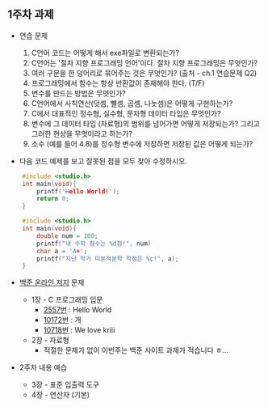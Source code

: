 ## 1주차 과제


- 연습 문제
    1. C언어 코드는 어떻게 해서 exe파일로 변환되는가?
    2. C언어는 '절차 지향 프로그래밍 언어'이다. 절차 지향 프로그래밍은 무엇인가?
    3. 여러 구문을 한 덩어리로 묶어주는 것은 무엇인가? (출처 - ch.1 연습문제 Q2)
    4. 프로그래밍에서 함수는 항상 반환값이 존재해야 한다. (T/F)
    5. 변수를 만드는 방법은 무엇인가?
    6. C언어에서 사칙연산(덧셈, 뺼셈, 곱셈, 나눗셈)은 어떻게 구현하는가?
    7. C에서 대표적인 정수형, 실수형, 문자형 데이터 타입은 무엇인가?
    8. 변수에 그 데이터 타입 (자료형)의 범위를 넘어가면 어떻게 저장되는가? 그리고 그러한 현상을 무엇이라고 하는가?
    9. 소수 (예를 들어 4.8)를 정수형 변수에 저장하면 저장된 값은 어떻게 되는가?


- 다음 코드 예제를 보고 잘못된 점을 모두 찾아 수정하시오.
```C
    #include <studio.h> 
    int main(void){ 
        printf('Hello World!');
        return 0;
    }
```


```C
    #include <studio.h> 
    int main(void){ 
        double num = 100;
        printf("내 수학 점수는 %d점!", num)
        char a = 'A+';
        printf("지난 학기 미분적분학 학점은 %c!", a);
    }
```


- [백준 온라인 저지](https://www.acmicpc.net) 문제
    - 1장 - C 프로그래밍 입문
        - [2557번](https://www.acmicpc.net/problem/2557) : Hello World
        - [10172번](https://www.acmicpc.net/problem/10172) : 개
        - [10718번](https://www.acmicpc.net/problem/10718) : We love kriii
    - 2장 - 자료형
        - 적절한 문제가 없이 이번주는 백준 사이트 과제가 적습니다 ㅎ...


- 2주차 내용 예습
    - 3장 - 표준 입출력 도구
    - 4장 - 연산자 (기본)